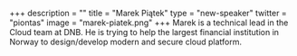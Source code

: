 +++
description = ""
title = "Marek Piątek"
type = "new-speaker"
twitter = "piontas"
image = "marek-piatek.png"
+++
Marek is a technical lead in the Cloud team at DNB. He is trying to help the largest financial institution in Norway to design/develop modern and secure cloud platform.